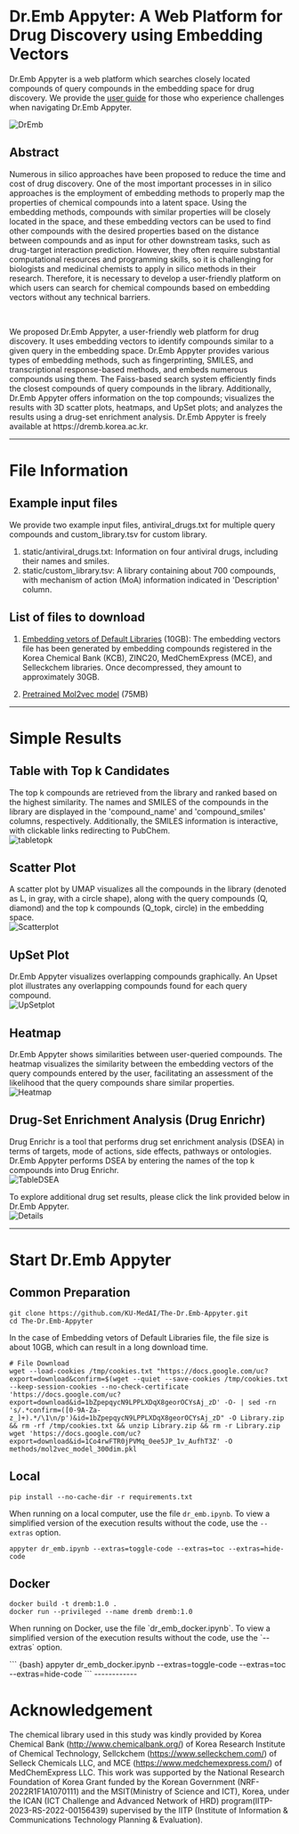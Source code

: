 # Dr.Emb Appyter: A Web Platform for Drug Discovery using Embedding Vectors

Dr.Emb Appyter is a web platform which searches closely located compounds of query compounds in the embedding space for drug discovery. 
We provide the <a href="https://drive.google.com/file/d/1S-NRfg8Sr7AkVumpcVbdYZ2HmQOOC_w8/view?usp=sharing" target="_blank" rel="noopener noreferrer">user guide</a> for those who experience challenges when navigating Dr.Emb Appyter.

![DrEmb](https://github.com/KU-MedAI/The-Dr.Emb-Appyter/assets/100034570/bff87d59-ddd5-4b0d-a432-8fe8eefda4d1)

## Abstract
<p> Numerous in silico approaches have been proposed to reduce the time and cost of drug discovery. One of the most important processes in in silico approaches is the employment of embedding methods to properly map the properties of chemical compounds into a latent space. Using the embedding methods, compounds with similar properties will be closely located in the space, and these embedding vectors can be used to find other compounds with the desired properties based on the distance between compounds and as input for other downstream tasks, such as drug-target interaction prediction. However, they often require substantial computational resources and programming skills, so it is challenging for biologists and medicinal chemists to apply in silico methods in their research. Therefore, it is necessary to develop a user-friendly platform on which users can search for chemical compounds based on embedding vectors without any technical barriers.</p> <br> 
<p> We proposed Dr.Emb Appyter, a user-friendly web platform for drug discovery. It uses embedding vectors to identify compounds similar to a given query in the embedding space. Dr.Emb Appyter provides various types of embedding methods, such as fingerprinting, SMILES, and transcriptional response-based methods, and embeds numerous compounds using them. The Faiss-based search system efficiently finds the closest compounds of query compounds in the library. Additionally, Dr.Emb Appyter offers information on the top compounds; visualizes the results with 3D scatter plots, heatmaps, and UpSet plots; and analyzes the results using a drug-set enrichment analysis. Dr.Emb Appyter is freely available at https://dremb.korea.ac.kr. </p>

------------

# File Information
## Example input files
We provide two example input files, antiviral_drugs.txt for multiple query compounds and custom_library.tsv for custom library. <br>
1. static/antiviral_drugs.txt: Information on four antiviral drugs, including their names and smiles. <br>
2. static/custom_library.tsv: A library containing about 700 compounds, with mechanism of action (MoA) information indicated in 'Description' column. <br>

## List of files to download
1. [Embedding vetors of Default Libraries](https://docs.google.com/uc?export=download&id=1bZpepqycN9LPPLXDqX8georOCYsAj_zD&confirm=t) (10GB): The embedding vectors file has been generated by embedding compounds registered in the Korea Chemical Bank (KCB), ZINC20, MedChemExpress (MCE), and Selleckchem libraries. Once decompressed, they amount to approximately 30GB.

2. [Pretrained Mol2vec model](https://docs.google.com/uc?export=download&id=1Co4rwFTR0jPVMq_0ee5JP_1v_AufhT3Z&confirm=t) (75MB)
------------

# Simple Results
## Table with Top k Candidates
The top k compounds are retrieved from the library and ranked based on the highest similarity. The names and SMILES of the compounds in the library are displayed in the 'compound_name' and 'compound_smiles' columns, respectively. Additionally, the SMILES information is interactive, with clickable links redirecting to PubChem. <br>
![tabletopk](https://github.com/KU-MedAI/The-Dr.Emb-Appyter/assets/100034570/7e2555c0-0471-406f-b948-2196b925e0c5)

## Scatter Plot
A scatter plot by UMAP visualizes all the compounds in the library (denoted as L, in gray, with a circle shape), along with the query compounds (Q, diamond) and the top k compounds (Q_topk, circle) in the embedding space. <br>
![Scatterplot](https://github.com/KU-MedAI/The-Dr.Emb-Appyter/assets/100034570/24ba0eaa-28aa-4534-bf2a-84de85eb08ea)

## UpSet Plot
Dr.Emb Appyter visualizes overlapping compounds graphically. An Upset plot illustrates any overlapping compounds found for each query compound. <br>
![UpSetplot](https://github.com/KU-MedAI/The-Dr.Emb-Appyter/assets/100034570/0a651d38-bfd0-4581-80cc-bb0ad934f6e7)

## Heatmap
Dr.Emb Appyter shows similarities between user-queried compounds. The heatmap visualizes the similarity between the embedding vectors of the query compounds entered by the user, facilitating an assessment of the likelihood that the query compounds share similar properties. <br>
![Heatmap](https://github.com/KU-MedAI/The-Dr.Emb-Appyter/assets/100034570/7a3ada33-30b8-4a68-8f6a-1fec902342f7)


## Drug-Set Enrichment Analysis (Drug Enrichr)
Drug Enrichr is a tool that performs drug set enrichment analysis (DSEA) in terms of targets, mode of actions, side effects, pathways or ontologies. Dr.Emb Appyter performs DSEA by entering the names of the top k compounds into Drug Enrichr. <br>
![TableDSEA](https://github.com/KU-MedAI/The-Dr.Emb-Appyter/assets/100034570/8d971b72-8fb9-4eba-ab20-5afbf82943cd)

To explore additional drug set results, please click the link provided below in Dr.Emb Appyter. <br>
![Details](https://github.com/KU-MedAI/The-Dr.Emb-Appyter/assets/100034570/5b8c8efa-3177-4747-88a3-bb000a9c3838)

------------

# Start Dr.Emb Appyter
## Common Preparation
``` {bash}
git clone https://github.com/KU-MedAI/The-Dr.Emb-Appyter.git
cd The-Dr.Emb-Appyter
```
In the case of Embedding vetors of Default Libraries file, the file size is about 10GB, which can result in a long download time.
``` {bash}
# File Download
wget --load-cookies /tmp/cookies.txt "https://docs.google.com/uc?export=download&confirm=$(wget --quiet --save-cookies /tmp/cookies.txt --keep-session-cookies --no-check-certificate 'https://docs.google.com/uc?export=download&id=1bZpepqycN9LPPLXDqX8georOCYsAj_zD' -O- | sed -rn 's/.*confirm=([0-9A-Za-z_]+).*/\1\n/p')&id=1bZpepqycN9LPPLXDqX8georOCYsAj_zD" -O Library.zip && rm -rf /tmp/cookies.txt && unzip Library.zip && rm -r Library.zip
wget 'https://docs.google.com/uc?export=download&id=1Co4rwFTR0jPVMq_0ee5JP_1v_AufhT3Z' -O methods/mol2vec_model_300dim.pkl
```

## Local
    pip install --no-cache-dir -r requirements.txt
When running on a local computer, use the file `dr_emb.ipynb`. To view a simplified version of the execution results without the code, use the `--extras` option.
``` {bash}
appyter dr_emb.ipynb --extras=toggle-code --extras=toc --extras=hide-code
```

## Docker
``` {bash}
docker build -t dremb:1.0 .
docker run --privileged --name dremb dremb:1.0
```
<p> When running on Docker, use the file `dr_emb_docker.ipynb`. To view a simplified version of the execution results without the code, use the `--extras` option. </p>
``` {bash}
appyter dr_emb_docker.ipynb --extras=toggle-code --extras=toc --extras=hide-code
```
------------

# Acknowledgement
The chemical library used in this study was kindly provided by Korea Chemical Bank (http://www.chemicalbank.org/) of Korea Research Institute of Chemical Technology, Sellckchem (https://www.selleckchem.com/) of Selleck Chemicals LLC, and MCE (https://www.medchemexpress.com/) of MedChemExpress LLC.
This work was supported by the National Research Foundation of Korea Grant funded by the Korean Government (NRF-2022R1F1A1070111) and the MSIT(Ministry of Science and ICT), Korea, under the ICAN (ICT Challenge and Advanced Network of HRD) program(IITP-2023-RS-2022-00156439) supervised by the IITP (Institute of Information & Communications Technology Planning & Evaluation).